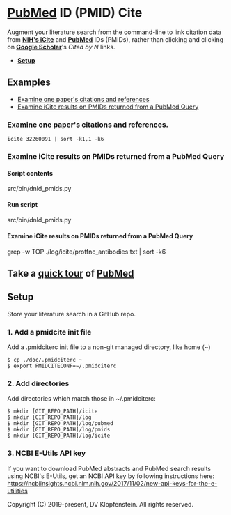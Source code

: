 # [PubMed](https://pubmed.ncbi.nlm.nih.gov) ID (PMID) Cite
Augment your literature search 
from the command-line to link 
citation data from [**NIH's iCite**](https://icite.od.nih.gov)
and [**PubMed**](https://pubmed.ncbi.nlm.nih.gov) IDs (PMIDs),
rather than clicking and clicking on
[**Google Scholar**](https://twitter.com/CT_Bergstrom/status/1170465764832231427)'s
*Cited by N* links.

* [**Setup**](#setup)

## Examples
* [Examine one paper's citations and references]()
* [Examine iCite results on PMIDs returned from a PubMed Query]()

### Examine one paper's citations and references.
`icite 32260091 | sort -k1,1 -k6`

### Examine iCite results on PMIDs returned from a PubMed Query
#### Script contents
src/bin/dnld_pmids.py
#### Run script
src/bin/dnld_pmids.py
#### Examine iCite results on PMIDs returned from a PubMed Query
grep -w TOP ./log/icite/protfnc_antibodies.txt | sort -k6

## Take a [quick tour](https://www.nlm.nih.gov/pubs/techbull/ma20/brief/ma20_pubmed_essentials.html) of [PubMed](https://pubmed.ncbi.nlm.nih.gov) 


## Setup
Store your literature search in a GitHub repo.

### 1. Add a pmidcite init file
Add a .pmidciterc init file to a non-git managed directory, like home (~)
```
$ cp ./doc/.pmidciterc ~
$ export PMIDCITECONF=~/.pmidciterc
```

### 2. Add directories
Add directories which match those in ~/.pmidciterc:
```
$ mkdir [GIT_REPO_PATH]/icite
$ mkdir [GIT_REPO_PATH]/log
$ mkdir [GIT_REPO_PATH]/log/pubmed
$ mkdir [GIT_REPO_PATH]/log/pmids
$ mkdir [GIT_REPO_PATH]/log/icite
```

### 3. NCBI E-Utils API key
If you want to download PubMed abstracts and PubMed search results using NCBI's E-Utils,
get an NCBI API key by following instructions here:    
https://ncbiinsights.ncbi.nlm.nih.gov/2017/11/02/new-api-keys-for-the-e-utilities


Copyright (C) 2019-present, DV Klopfenstein. All rights reserved.
